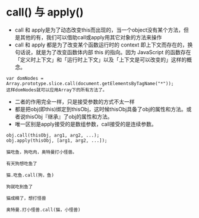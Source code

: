 # call() 与 apply()

- call 和 apply是为了动态改变this而出现的，当一个object没有某个方法，但是其他的有，我们可以借助call或apply用其它对象的方法来操作
- call 和 apply 都是为了改变某个函数运行时的 context 即上下文而存在的，换句话说，就是为了改变函数体内部 this 的指向。因为 JavaScript 的函数存在「定义时上下文」和「运行时上下文」以及「上下文是可以改变的」这样的概念。
```
var domNodes =  Array.prototype.slice.call(document.getElementsByTagName("*"));
这样domNodes就可以应用Array下的所有方法了。
```
- 二者的作用完全一样，只是接受参数的方式不太一样
- 都是把obj(即this)绑定到thisObj，这时候thisObj具备了obj的属性和方法。或者说thisObj『继承』了obj的属性和方法。
- 唯一区别是apply接受的是数组参数，call接受的是连续参数。


```
obj.call(thisObj, arg1, arg2, ...);
obj.apply(thisObj, [arg1, arg2, ...]);

猫吃鱼，狗吃肉，奥特曼打小怪兽。

有天狗想吃鱼了

猫.吃鱼.call(狗，鱼)

狗就吃到鱼了

猫成精了，想打怪兽

奥特曼.打小怪兽.call(猫，小怪兽)
```